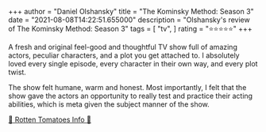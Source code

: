 +++
author = "Daniel Olshansky"
title = "The Kominsky Method: Season 3"
date = "2021-08-08T14:22:51.655000"
description = "Olshansky's review of The Kominsky Method: Season 3"
tags = [
    "tv",
]
rating = "⭐⭐⭐⭐⭐"
+++

A fresh and original feel-good and thoughtful TV show full of amazing actors, peculiar characters, and a plot you get attached to. I absolutely loved every single episode, every character in their own way, and every plot twist.

The show felt humane, warm and honest. Most importantly, I felt that the show gave the actors an opportunity to really test and practice their acting abilities, which is meta given the subject manner of the show.

[🍅 Rotten Tomatoes Info 🍅](https://www.rottentomatoes.com//tv/the_kominsky_method/s03)